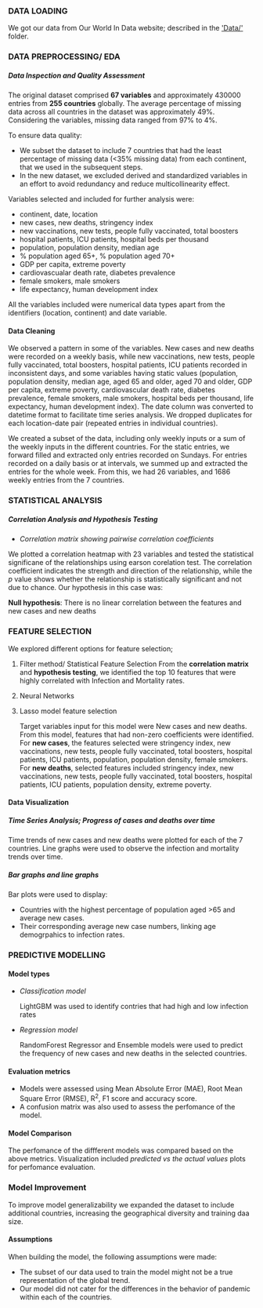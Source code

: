 ### DATA LOADING
We got our data from Our World In Data website; described in the ['Data/'](../Data/) folder.

### DATA PREPROCESSING/ EDA
##### Data Inspection and Quality Assessment
The original dataset comprised **67 variables** and approximately 430000 entries from **255 countries** globally. The average percentage of missing data across all countries in the dataset was approximately 49%. Considering the variables, missing data ranged from 97% to 4%.

To ensure data quality: 
- We subset the dataset to include 7 countries that had the least percentage of missing data (<35% missing data) from each continent, that we used in the subsequent steps.
- In the new dataset, we excluded derived and standardized variables in an effort to avoid redundancy and reduce multicollinearity effect.
  
Variables selected and included for further analysis were:  
- continent, date, location
- new cases, new deaths, stringency index
- new vaccinations, new tests, people fully vaccinated, total boosters
- hospital patients, ICU patients, hospital beds per thousand
- population, population density, median age
- % population aged 65+, % population aged 70+
- GDP per capita, extreme poverty
- cardiovascualar death rate, diabetes prevalence
- female smokers, male smokers
- life expectancy, human development index


All the variables included were numerical data types apart from the identifiers (location, continent) and date variable.

#### Data Cleaning
We observed a pattern in some of the variables. New cases and new deaths were recorded on a weekly basis, while new vaccinations, new tests, people fully vaccinated, total boosters, hospital patients, ICU patients recorded in inconsistent days, and some variables having static values (population, population density, median age, aged 65 and older, aged 70 and older, GDP per capita, extreme poverty, cardiovascular death rate, diabetes prevalence, female smokers, male smokers, hospital beds per thousand, life expectancy, human development index). 
The date column was converted to datetime format to facilitate time series analysis. We dropped duplicates for each location-date pair (repeated entries in individual countries).

We created a subset of the data, including only weekly inputs or a sum of the weekly inputs in the different countries. For the static entries, we forward filled and extracted only entries recorded on Sundays. For entries recorded on a daily basis or at intervals, we summed up and extracted the entries for the whole week. 
From this, we had 26 variables, and 1686 weekly entries from the 7 countries. 
 
### STATISTICAL ANALYSIS
##### Correlation Analysis and Hypothesis Testing
- *Correlation matrix showing pairwise correlation coefficients*
  
We plotted a correlation heatmap with 23 variables and tested the statistical significane of the relationships using earson corelation test. The correlation coefficient indicates the strength and direction of the relationship, while the *p* value shows whether the relationship is statistically significant and not due to chance. Our hypothesis in this case was: 

  **Null hypothesis**: There is no linear correlation between the features and new cases and new deaths
  
### FEATURE SELECTION
We explored different options for feature selection; 
1. Filter method/ Statistical Feature Selection
   From the **correlation matrix** and **hypothesis testing**, we identified the top 10 features that were highly correlated with Infection and Mortality rates.
2. Neural Networks
3. Lasso model feature selection
   
   Target variables input for this model were New cases and new deaths.
   From this model, features that had non-zero coefficients were identified.
   For **new cases**, the features selected were stringency index, new vaccinations, new tests, people fully        vaccinated, total boosters, hospital patients, ICU patients, population, population density, female          smokers.
   For **new deaths**, selected features included stringency index, new vaccinations, new tests, people fully       vaccinated, total boosters, hospital patients, ICU patients, population density, extreme poverty.

#### Data Visualization
##### Time Series Analysis; Progress of cases and deaths over time
Time trends of new cases and new deaths were plotted for each of the 7 countries. Line graphs were used to observe the infection and mortality trends over time.
##### Bar graphs and line graphs
Bar plots were used to display:
- Countries with the highest percentage of population aged >65 and average new cases. 
- Their corresponding average new case numbers, linking age demogrpahics to infection rates.

### PREDICTIVE MODELLING
#### Model types
- *Classification model*
  
  LightGBM was used to identify contries that had high and low infection rates
  
- *Regression model*
  
  RandomForest Regressor and Ensemble models were used to predict the frequency of new cases and new deaths    in the selected countries.

#### Evaluation metrics
- Models were assessed using Mean Absolute Error (MAE), Root Mean Square Error (RMSE), R<sup>2</sup>, F1 score and accuracy score.
- A confusion matrix was also used to assess the perfomance of the model. 

#### Model Comparison
The perfomance of the diffferent models was compared based on the above metrics.
Visualization included *predicted vs the actual values* plots for perfomance evaluation.

### Model Improvement
To improve model generalizability we expanded the dataset to include additional countries, increasing the geographical diversity and training daa size.

#### Assumptions
When building the model, the following assumptions were made:
- The subset of our data used to train the model might not be a true representation of the global trend.
- Our model did not cater for the differences in the behavior of pandemic within each of the countries. 
